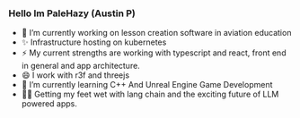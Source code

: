 ### Hello Im PaleHazy (Austin P)

- 🔭 I’m currently working on lesson creation software in aviation education
- ✨ Infrastructure hosting on kubernetes
- ⚡ My current strengths are working with typescript and react, front end in general and app architecture.
- 😄 I work with r3f and threejs
- 🌱 I’m currently learning C++ And Unreal Engine Game Development
- 🦜🔗 Getting my feet wet with lang chain and the exciting future of LLM powered apps.
<!--
**PaleHazy/PaleHazy** is a ✨ _special_ ✨ repository because its `README.md` (this file) appears on your GitHub profile.

Here are some ideas to get you started:

- 🔭 I’m currently working on ...
- 🌱 I’m currently learning ...
- 👯 I’m looking to collaborate on ...
- 🤔 I’m looking for help with ...
- 💬 Ask me about ...
- 📫 How to reach me: ...
- 😄 Pronouns: ...
- ⚡ Fun fact: ...
-->
